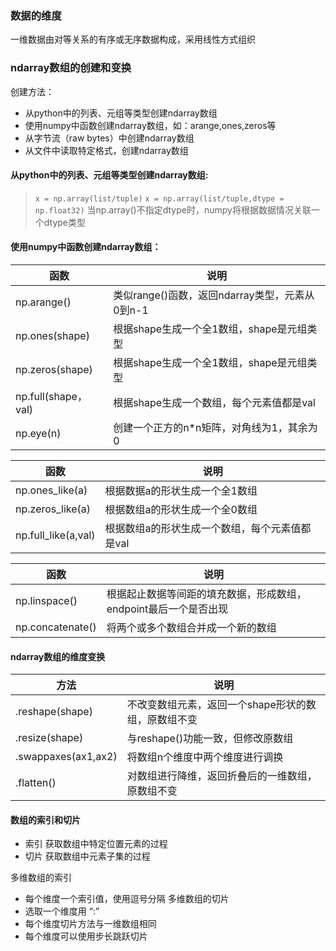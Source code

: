 ### 数据的维度
一维数据由对等关系的有序或无序数据构成，采用线性方式组织
### ndarray数组的创建和变换 
创建方法：
* 从python中的列表、元组等类型创建ndarray数组
* 使用numpy中函数创建ndarray数组，如：arange,ones,zeros等
* 从字节流（raw bytes）中创建ndarray数组
* 从文件中读取特定格式，创建ndarray数组

#### 从python中的列表、元组等类型创建ndarray数组:
> `x = np.array(list/tuple)`
 `x = np.array(list/tuple,dtype = np.float32)`
当np.array()不指定dtype时，numpy将根据数据情况关联一个dtype类型

#### 使用numpy中函数创建ndarray数组：
|函数|说明|
|--|--|
|np.arange()|类似range()函数，返回ndarray类型，元素从0到n-1|
|np.ones(shape)|根据shape生成一个全1数组，shape是元组类型|
|np.zeros(shape)|根据shape生成一个全1数组，shape是元组类型|
|np.full(shape，val)|根据shape生成一个数组，每个元素值都是val|
|np.eye(n)|创建一个正方的n*n矩阵，对角线为1，其余为0| 

|函数|说明|
|--|--|
|np.ones_like(a)|根据数据a的形状生成一个全1数组|
|np.zeros_like(a)|根据数组a的形状生成一个全0数组|
|np.full_like(a,val)|根据数组a的形状生成一个数组，每个元素值都是val|

|函数|说明|
|--|--|
|np.linspace()|根据起止数据等间距的填充数据，形成数组，endpoint最后一个是否出现|
|np.concatenate()|将两个或多个数组合并成一个新的数组|

#### ndarray数组的维度变换
|方法|说明|
|--|--|
|.reshape(shape)|不改变数组元素，返回一个shape形状的数组，原数组不变|
|.resize(shape)|与reshape()功能一致，但修改原数组|
|.swappaxes(ax1,ax2)|将数组n个维度中两个维度进行调换|
|.flatten()|对数组进行降维，返回折叠后的一维数组，原数组不变|

####  数组的索引和切片 
* 索引 获取数组中特定位置元素的过程 
* 切片 获取数组中元素子集的过程

多维数组的索引
* 每个维度一个索引值，使用逗号分隔
多维数组的切片
* 选取一个维度用 “:”
* 每个维度切片方法与一维数组相同
* 每个维度可以使用步长跳跃切片